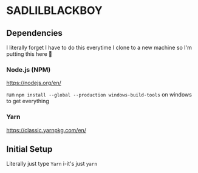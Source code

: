 # SADLILBLACKBOY
## Dependencies
I literally forget I have to do this everytime I clone to a new machine so I'm putting this here 😤

### Node.js (NPM)
  https://nodejs.org/en/
  
  run `npm install --global --production windows-build-tools` on windows to get everything
  
### Yarn
  https://classic.yarnpkg.com/en/
  

## Initial Setup
Literally just type `Yarn` i-it's just `yarn` 



